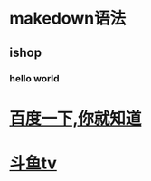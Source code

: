 # makedown语法
## ishop
### hello world
# [百度一下,你就知道](http://www.baidu.com)
# [斗鱼tv](http://www.douyu.tv)
